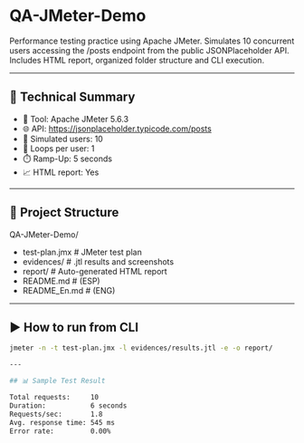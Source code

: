 # QA-JMeter-Demo

Performance testing practice using Apache JMeter.
Simulates 10 concurrent users accessing the /posts endpoint from the public JSONPlaceholder API.
Includes HTML report, organized folder structure and CLI execution.

---

## 📌 Technical Summary

- 🔧 Tool: Apache JMeter 5.6.3
- 🌐 API: https://jsonplaceholder.typicode.com/posts
- 👥 Simulated users: 10
- 🔁 Loops per user: 1
- ⏱️ Ramp-Up: 5 seconds
- 📈 HTML report: Yes

---

## 📁 Project Structure

QA-JMeter-Demo/
  - test-plan.jmx          # JMeter test plan
  - evidences/             # .jtl results and screenshots
  - report/                # Auto-generated HTML report
  - README.md # (ESP)
  - README_En.md # (ENG)

---

## ▶️ How to run from CLI

```bash
jmeter -n -t test-plan.jmx -l evidences/results.jtl -e -o report/

---

## 📊 Sample Test Result

Total requests:     10
Duration:           6 seconds
Requests/sec:       1.8
Avg. response time: 545 ms
Error rate:         0.00%